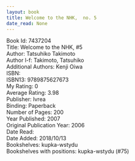 ```yaml
---
layout: book
title: Welcome to the NHK,  no. 5
date_read: None
---
```


Book Id: 7437204<br />
Title: Welcome to the NHK, #5<br />
Author: Tatsuhiko Takimoto<br />
Author l-f: Takimoto, Tatsuhiko<br />
Additional Authors: Kenji Oiwa<br />
ISBN: <br />
ISBN13: 9789875627673<br />
My Rating: 0<br />
Average Rating: 3.98<br />
Publisher: Ivrea<br />
Binding: Paperback<br />
Number of Pages: 200<br />
Year Published: 2007<br />
Original Publication Year: 2006<br />
Date Read: <br />
Date Added: 2018/10/13<br />
Bookshelves: kupka-wstydu<br />
Bookshelves with positions: kupka-wstydu (#75)<br />

